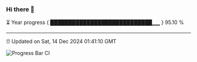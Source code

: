 ### Hi there 👋

⏳ Year progress { ████████████████████████████▁▁ } 95.10 %

---

⏰ Updated on Sat, 14 Dec 2024 01:41:10 GMT

![Progress Bar CI](https://github.com/liununu/liununu/workflows/Progress%20Bar%20CI/badge.svg)
